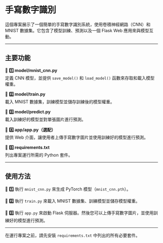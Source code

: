 # 手寫數字識別

這個專案展示了一個簡單的手寫數字識別系統，使用卷積神經網路（CNN）和 MNIST 數據集。它包含了模型訓練、預測以及一個 Flask Web 應用來與模型互動。

---

## 主要功能

📌 **1️⃣ model/mnist_cnn.py**  
定義 CNN 模型，並提供 `save_model()` 和 `load_model()` 函數來存取和載入模型權重。

📌 **2️⃣ model/train.py**  
載入 MNIST 數據集，訓練模型並儲存訓練後的模型權重。

📌 **3️⃣ model/predict.py**  
載入訓練好的模型並對單張圖片進行預測。

📌 **4️⃣ app/app.py（選配）**  
提供 Web 介面，讓使用者上傳手寫數字圖片並使用訓練好的模型進行預測。

📌 **5️⃣ requirements.txt**  
列出專案運行所需的 Python 套件。

---

## 使用方法

📢 **1️⃣** 執行 `mnist_cnn.py` 來生成 PyTorch 模型（`mnist_cnn.pth`）。

📢 **2️⃣** 執行 `train.py` 來載入 MNIST 數據集、訓練模型並儲存模型權重。

📢 **3️⃣** 執行 `app.py` 來啟動 Flask 伺服器。然後您可以上傳手寫數字圖片，並使用訓練好的模型進行預測。

---

在運行專案之前，請先安裝 `requirements.txt` 中列出的所有必要套件。